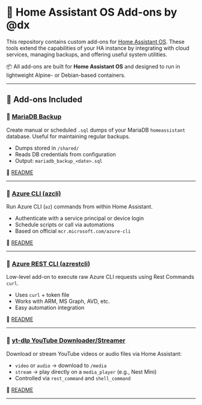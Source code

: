 # 🧩 Home Assistant OS Add-ons by @dx

This repository contains custom add-ons for [Home Assistant OS](https://www.home-assistant.io/installation/). These tools extend the capabilities of your HA instance by integrating with cloud services, managing backups, and offering useful system utilities.

📦 All add-ons are built for **Home Assistant OS** and designed to run in lightweight Alpine- or Debian-based containers.

---

## 📁 Add-ons Included

### 🔹 [MariaDB Backup](https://github.com/dimxyp/haos_addons/tree/main/mariadbbackup)

Create manual or scheduled `.sql` dumps of your MariaDB `homeassistant` database. Useful for maintaining regular backups.

- Dumps stored in `/shared/`
- Reads DB credentials from configuration
- Output: `mariadb_backup_<date>.sql`

🔗 [README](https://github.com/dimxyp/haos_addons/blob/main/mariadbbackup/README.md)

---

### 🔹 [Azure CLI (azcli)](https://github.com/dimxyp/haos_addons/tree/main/azcli)

Run Azure CLI (`az`) commands from within Home Assistant.

- Authenticate with a service principal or device login
- Schedule scripts or call via automations
- Based on official `mcr.microsoft.com/azure-cli`

🔗 [README](https://github.com/dimxyp/haos_addons/blob/main/azcli/README.md)

---

### 🔹 [Azure REST CLI (azrestcli)](https://github.com/dimxyp/haos_addons/tree/main/azrestcli)

Low-level add-on to execute raw Azure CLI requests using Rest Commands `curl`. 

- Uses `curl` + token file
- Works with ARM, MS Graph, AVD, etc.
- Easy automation integration

🔗 [README](https://github.com/dimxyp/haos_addons/blob/main/azrestcli/README.md)

---

### 🔹 [yt-dlp YouTube Downloader/Streamer](https://github.com/dimxyp/haos_addons/tree/main/ytdlp)

Download or stream YouTube videos or audio files via Home Assistant:

- `video` or `audio` → download to `/media`
- `stream` → play directly on a `media_player` (e.g., Nest Mini)
- Controlled via `rest_command` and `shell_command`

🔗 [README](https://github.com/dimxyp/haos_addons/blob/main/ytdlp/README.md)

---

